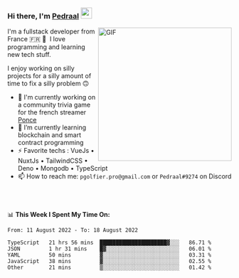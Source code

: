 ### Hi there, I'm <a href="https://pedraal.dev" target="_blank">Pedraal</a> <img src="https://media.giphy.com/media/hvRJCLFzcasrR4ia7z/giphy.gif" width="25px">
<img align="right" alt="GIF" src="https://pedraal.dev/avatar.png" width="300" height="300" />

I'm a fullstack developer from France 🇫🇷 🥖 &nbsp;I love programming and learning new
tech stuff.

I enjoy working on silly projects for a silly amount of time to fix a silly problem 🙃

- 🔭  I'm currently working on a community trivia game for the french streamer <a href="https://twitch.tv/ponce" target="_blank">Ponce</a>
- 🌱 I’m currently learning blockchain and smart contract programming
- ⚡ Favorite techs : VueJs &bull; NuxtJs &bull; TailwindCSS &bull; Deno &bull; Mongodb &bull; TypeScript
- 📫 How to reach me: `pgolfier.pro@gmail.com` or `Pedraal#9274` on Discord

<br>
<br>

📊 **This Week I Spent My Time On:**
<!--START_SECTION:waka-->

```text
From: 11 August 2022 - To: 18 August 2022

TypeScript   21 hrs 56 mins  █████████████████████▓░░░   86.71 %
JSON         1 hr 31 mins    █▓░░░░░░░░░░░░░░░░░░░░░░░   06.01 %
YAML         50 mins         ▓░░░░░░░░░░░░░░░░░░░░░░░░   03.31 %
JavaScript   38 mins         ▓░░░░░░░░░░░░░░░░░░░░░░░░   02.55 %
Other        21 mins         ▒░░░░░░░░░░░░░░░░░░░░░░░░   01.42 %
```

<!--END_SECTION:waka-->
